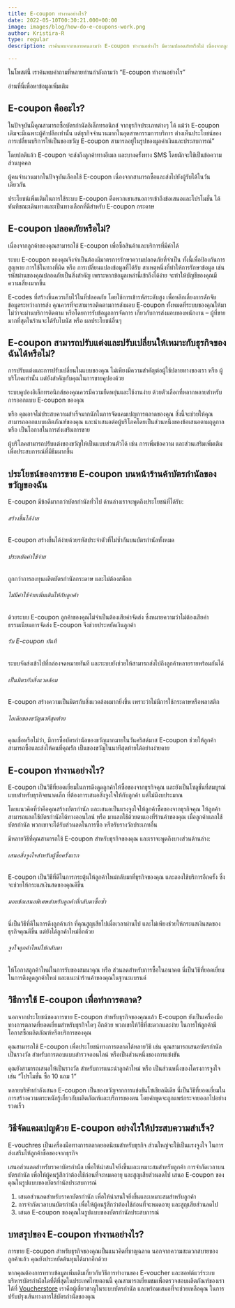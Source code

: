 ```yaml
---
title: E-coupon ทำงานอย่างไร?
date: 2022-05-10T00:30:21.000+00:00
image: images/blog/how-do-e-coupons-work.png
author: Kristira-R
type: regular
description: เราค้นพบจากหลายคนถามว่า E-coupon ทำงานอย่างไร มีความปลอดภัยหรือไม่ เนื่องจากลูกค้าของคุณสามารถใช้ E-coupon เพื่อซื้อสินค้าและบริการที่มีค่าได้ คุณสามารถเรียนรู้เพิ่มเติมได้ที่นี่

---
```


ในโพสต์นี้ เราค้นพบคำถามที่หลายท่านกำลังถามว่า “E-coupon ทำงานอย่างไร”

อ่านที่นี่เพื่อหาข้อมูลเพิ่มเติม

## E-coupon คืออะไร?
ในปัจจุบันนี้คุณสามารถซื้อบัตรกำนัลอิเล็กทรอนิกส์ จากธุรกิจประเภทต่างๆ ได้ แม้ว่า E-coupon เดิมจะมีเฉพาะผู้ค้าปลีกเท่านั้น แต่ธุรกิจจำนวนมากในอุตสาหกรรมการบริการ ต่างเห็นประโยชน์ของการเปลี่ยนบริการให้เป็นของขวัญ E-coupon สามารถอยู่ในรูปของมูลค่าเงินและประสบการณ์”

โดยปกติแล้ว E-coupon จะส่งถึงลูกค้าทางอีเมล และบางครั้งทาง SMS โดยมักจะใช้เป็นข้อความส่วนบุคคล

ผู้คนจำนวนมากในปัจจุบันเลือกใช้ E-coupon เนื่องจากสามารถซื้อและส่งไปยังผู้รับได้ในวันเดียวกัน

ประโยชน์เพิ่มเติมในการใช้ระบบ E-coupon คือพวกเขาเสนอการเข้าถึงข้อเสนอและโปรโมชั่น ได้ทันทีขณะเดินทางและเป็นทางเลือกที่ดีสำหรับ E-coupon กระดาษ

## E-coupon ปลอดภัยหรือไม่?
เนื่องจากลูกค้าของคุณสามารถใช้ E-coupon เพื่อซื้อสินค้าและบริการที่มีค่าได้

ระบบ E-coupon ของคุณจึงจำเป็นต้องมีมาตรการรักษาความปลอดภัยที่จำเป็น ทั้งนี้เพื่อป้องกันการสูญหาย การใช้ในทางที่ผิด หรือ การเปลี่ยนแปลงข้อมูลที่ได้รับ สาเหตุหนึ่งที่ทำให้การรักษาข้อมูล เช่น รหัสผ่านของคุณปลอดภัยเป็นสิ่งสำคัญ เพราะหากข้อมูลเหล่านี้เข้าถึงได้ง่าย จะทำให้บัญชีของคุณมีความเสี่ยงมากขึ้น

E-codes ที่สร้างขึ้นควรเก็บไว้ในที่ปลอดภัย โดยใช้การเข้ารหัสระดับสูง เพื่อหลีกเลี่ยงการดักจับข้อมูลระหว่างการส่ง
คุณควรที่จะสามารถติดตามการส่งมอบ E-coupon ทั้งหมดที่ระบบของคุณให้มา ไม่ว่าจะผ่านบริการติดตาม หรือโดยการรับข้อมูลการจัดการ เกี่ยวกับการส่งมอบของพนักงาน – ผู้ที่ขายมากที่สุดในร้านจะได้รับโบนัส หรือ ผลประโยชน์อื่นๆ

## E-coupon สามารถปรับแต่งและปรับเปลี่ยนให้เหมาะกับธุรกิจของฉันได้หรือไม่?
การปรับแต่งและการปรับเปลี่ยนในแบบของคุณ ไม่เพียงมีความสำคัญต่อผู้ใช้ปลายทางของเรา หรือ ผู้บริโภคเท่านั้น แต่ยังสำคัญกับคุณในการขายคูปองด้วย

ระบบคูปองอิเล็กทรอนิกส์ของคุณควรมีความยืดหยุ่นและใช้งานง่าย ด้วยตัวเลือกที่หลากหลายสำหรับการออกแบบ E-coupon ของคุณ

หรือ คุณอาจไม่ประสบความสำเร็จมากนักในการจัดแคมเปญการตลาดของคุณ สิ่งนี้จะช่วยให้คุณสามารถออกแบบผลิตภัณฑ์ของคุณ และนำเสนอต่อผู้บริโภคโดยเป็นส่วนหนึ่งของข้อเสนอตามฤดูกาล หรือ เป็นโอกาสในการส่งเสริมการขาย

ผู้บริโภคสามารถปรับแต่งของขวัญให้เป็นแบบส่วนตัวได้ เช่น การเพิ่มข้อความ และส่วนเสริมเพิ่มเติม เพื่อประสบการณ์ที่มีธีมมากขึ้น

## ประโยชน์ของการขาย E-coupon บนหน้าร้านค้าบัตรกำนัลของขวัญของฉัน
E-coupon มีข้อดีมากกว่าบัตรกำนัลทั่วไป ด้านล่างเราจะพูดถึงประโยชน์ที่ได้รับ:

###### สร้างขึ้นได้ง่าย
E-coupon สร้างขึ้นได้ง่ายด้วยรหัสประจำตัวที่ไม่ซ้ำกันบนบัตรกำนัลทั้งหมด

###### ประหยัดค่าใช้จ่าย
ถูกกว่าการลงทุนผลิตบัตรกำนัลกระดาษ และไม่ต้องสต็อก

###### ไม่มีค่าใช้จ่ายเพิ่มเติมให้กับลูกค้า
ด้วยระบบ E-coupon ลูกค้าของคุณไม่จำเป็นต้องเสียค่าจัดส่ง ซึ่งหมายความว่าไม่ต้องเสียค่าธรรมเนียมการจัดส่ง E-coupon จึงช่วยประหยัดเงินลูกค้า

###### รับ E-coupon ทันที
ระบบจัดส่งเข้าไปที่กล่องจดหมายทันที และระบบยังช่วยให้สามารถส่งไปถึงลูกค้าหลายรายพร้อมกันได้

###### เป็นมิตรกับสิ่งแวดล้อม
E-coupon สร้างความเป็นมิตรกับสิ่งแวดล้อมมากยิ่งขึ้น เพราะว่าไม่มีการใช้กระดาษหรือพลาสติก

###### ไอเดียของขวัญนาทีสุดท้าย
คุณเชื่อหรือไม่ว่า, มีการซื้อบัตรกำนัลของขวัญมากมายในวันคริสต์มาส E-coupon ช่วยให้ลูกค้าสามารถซื้อและส่งให้คนที่คุณรัก เป็นของขวัญในนาทีสุดท้ายได้อย่างง่ายดาย

## E-coupon ทำงานอย่างไร?
E-coupon เป็นวิธีที่ยอดเยี่ยมในการดึงดูดลูกค้าให้ซื้อของจากธุรกิจคุณ และยังเป็นโซลูชั่นที่สมบูรณ์แบบสำหรับธุรกิจขนาดเล็ก ที่ต้องการเสนอสิ่งจูงใจให้กับลูกค้า แต่ไม่มีงบประมาณ

โดยแนวคิดที่ว่าคือคุณสร้างบัตรกำนัล และเสนอเป็นแรงจูงใจให้ลูกค้าซื้อของจากธุรกิจคุณ ให้ลูกค้าสามารถแลกใช้บัตรกำนัลได้ทางออนไลน์ หรือ มาแลกใช้ด้วยตนเองที่ร้านค้าของคุณ เมื่อลูกค้าแลกใช้บัตรกำนัล พวกเขาจะได้รับส่วนลดในการซื้อ หรือรับรางวัลประเภทอื่น

มีหลายวิธีที่คุณสามารถใช้ E-coupon สำหรับธุรกิจของคุณ และเราจะพูดถึงบางส่วนด้านล่าง:

###### เสนอสิ่งจูงใจสำหรับผู้ซื้อครั้งแรก
E-coupon เป็นวิธีที่ดีในการกระตุ้นให้ลูกค้าใหม่กลับมาที่ธุรกิจของคุณ และลองใช้บริการอีกครั้ง ซึ่งจะช่วยให้กระแสเงินสดของคุณดีขึ้น

###### มอบข้อเสนอพิเศษสำหรับลูกค้าที่กลับมาซื้อซ้ำ
นี่เป็นวิธีที่ดีในการดึงลูกค้าเก่า ที่คุณสูญเสียไปเมื่อเวลาผ่านไป และไม่เพียงช่วยให้กระแสเงินสดของธุรกิจคุณดีขึ้น แต่ยังได้ลูกค้าใหม่อีกด้วย


###### จูงใจลูกค้าใหม่ให้กลับมา
ให้โอกาสลูกค้าใหม่ในการรับของสมนาคุณ หรือ ส่วนลดสำหรับการซื้อในอนาคต นี่เป็นวิธีที่ยอดเยี่ยมในการดึงดูดลูกค้าใหม่ และแนะนำร้านค้าของคุณในฐานะแบรนด์

## วิธีการใช้ E-coupon เพื่อทำการตลาด?
นอกจากประโยชน์ของการขาย E-coupon สำหรับธุรกิจของคุณแล้ว E-coupon ยังเป็นเครื่องมือทางการตลาดที่ยอดเยี่ยมสำหรับธุรกิจใดๆ อีกด้วย พวกเขาให้วิธีที่สะดวกและง่าย ในการให้ลูกค้ามีโอกาสซื้อผลิตภัณฑ์หรือบริการของคุณ

คุณสามารถใช้ E-coupon เพื่อประโยชน์ทางการตลาดได้หลายวิธี เช่น คุณสามารถเสนอบัตรกำนัลเป็นรางวัล สำหรับการตอบแบบสำรวจออนไลน์ หรือเป็นส่วนหนึ่งของการแข่งขัน

คุณยังสามารถเสนอให้เป็นรางวัล สำหรับการแนะนำลูกค้าใหม่ หรือ เป็นส่วนหนึ่งของโครงการจูงใจ เช่น “โปรโมชั่น ซื้อ 10 แถม 1”

หลายบริษัทกำลังเสนอ E-coupon เป็นของขวัญจากการแข่งขันโซเชียลมีเดีย นี่เป็นวิธีที่ยอดเยี่ยมในการสร้างความตระหนักรู้เกี่ยวกับผลิตภัณฑ์และบริการของตน โดยคำพูดจะถูกแพร่กระจายออกไปอย่างรวดเร็ว

## วิธีจัดแคมเปญด้วย E-coupon อย่างไรให้ประสบความสำเร็จ?
E-vouchres เป็นเครื่องมือทางการตลาดยอดนิยมสำหรับธุรกิจ ส่วนใหญ่จะใช้เป็นแรงจูงใจ ในการส่งเสริมให้ลูกค้าซื้อของจากธุรกิจ

เสนอส่วนลดสำหรับราคาบัตรกำนัล เพื่อให้น่าสนใจยิ่งขึ้นและเหมาะสมสำหรับลูกค้า
การจำกัดเวลาบนบัตรกำนัล เพื่อให้ผู้คนรู้สึกว่าต้องใช้ก่อนที่จะหมดอายุ และสูญเสียส่วนลดไป
เสนอ E-coupon ของคุณในรูปแบบของบัตรกำนัลประสบการณ์

1. เสนอส่วนลดสำหรับราคาบัตรกำนัล เพื่อให้น่าสนใจยิ่งขึ้นและเหมาะสมสำหรับลูกค้า
2. การจำกัดเวลาบนบัตรกำนัล เพื่อให้ผู้คนรู้สึกว่าต้องใช้ก่อนที่จะหมดอายุ และสูญเสียส่วนลดไป
3. เสนอ E-coupon ของคุณในรูปแบบของบัตรกำนัลประสบการณ์

## บทสรุปของ E-coupon ทำงานอย่างไร?
การขาย E-coupon สำหรับธุรกิจของคุณเป็นแนวคิดที่ชาญฉลาด นอกจากความสะดวกสบายของลูกค้าแล้ว คุณยังประหยัดต้นทุนได้มากอีกด้วย

หากคุณต้องการทราบข้อมูลเพิ่มเติมเกี่ยวกับวิธีการทำงานของ E-voucher และซอฟต์แวร์ระบบบริหารบัตรกำนัลใดที่ดีที่สุดในประเทศไทยตอนนี้ คุณสามารถเยี่ยมชมเพื่อตรวจสอบผลิตภัณฑ์ของเราได้ที่ [Voucherstore](/) เราคือผู้เชี่ยวชาญในระบบบัตรกำนัล และพร้อมเสมอที่จะช่วยเหลือคุณ ในการปรับปรุงเส้นทางการใช้บัตรกำนัลของคุณ
